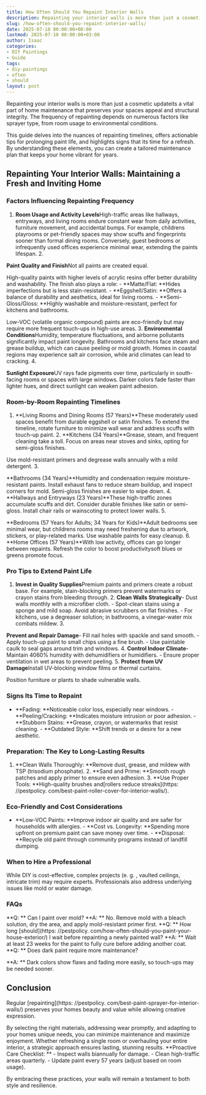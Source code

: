```yaml
---
title: How Often Should You Repaint Interior Walls
description: Repainting your interior walls is more than just a cosmetic updateits a vital part of home maintenance that preserves your spaces appeal and structural...
slug: /how-often-should-you-repaint-interior-walls/
date: 2025-07-10 00:00:00+00:00
lastmod: 2025-07-10 00:00:00+03:00
author: Isaac
categories:
- DIY Paintings
- Guide
tags:
- diy-paintings
- often
- should
layout: post
---
```


Repainting your interior walls is more than just a cosmetic updateits a vital part of home maintenance that preserves your spaces appeal and structural integrity. The frequency of repainting depends on numerous factors like sprayer type, from room usage to environmental conditions.

This guide delves into the nuances of repainting timelines, offers actionable tips for prolonging paint life, and highlights signs that its time for a refresh. By understanding these elements, you can create a tailored maintenance plan that keeps your home vibrant for years.

##  **Repainting Your Interior Walls: Maintaining a Fresh and Inviting Home**

###  **Factors Influencing Repainting Frequency**

1. **Room Usage and Activity Levels**High-traffic areas like hallways, entryways, and living rooms endure constant wear from daily activities, furniture movement, and accidental bumps. For example, childrens playrooms or pet-friendly spaces may show scuffs and fingerprints sooner than formal dining rooms. Conversely, guest bedrooms or infrequently used offices experience minimal wear, extending the paints lifespan. 2.

**Paint Quality and Finish**Not all paints are created equal.

High-quality paints with higher levels of acrylic resins offer better durability and washability. The finish also plays a role: - **Matte/Flat: **Hides imperfections but is less stain-resistant. - **Eggshell/Satin: **Offers a balance of durability and aesthetics, ideal for living rooms. - **Semi-Gloss/Gloss: **Highly washable and moisture-resistant, perfect for kitchens and bathrooms.

Low-VOC (volatile organic compound) paints are eco-friendly but may require more frequent touch-ups in high-use areas. 3. **Environmental Conditions**Humidity, temperature fluctuations, and airborne pollutants significantly impact paint longevity. Bathrooms and kitchens face steam and grease buildup, which can cause peeling or mold growth. Homes in coastal regions may experience salt air corrosion, while arid climates can lead to cracking. 4.

**Sunlight Exposure**UV rays fade pigments over time, particularly in south-facing rooms or spaces with large windows. Darker colors fade faster than lighter hues, and direct sunlight can weaken paint adhesion.

###  **Room-by-Room Repainting Timelines**

1. **Living Rooms and Dining Rooms (57 Years)**These moderately used spaces benefit from durable eggshell or satin finishes. To extend the timeline, rotate furniture to minimize wall wear and address scuffs with touch-up paint. 2. **Kitchens (34 Years)**Grease, steam, and frequent cleaning take a toll. Focus on areas near stoves and sinks, opting for semi-gloss finishes.

Use mold-resistant primers and degrease walls annually with a mild detergent. 3.

**Bathrooms (34 Years)**Humidity and condensation require moisture-resistant paints. Install exhaust fans to reduce steam buildup, and inspect corners for mold. Semi-gloss finishes are easier to wipe down. 4. **Hallways and Entryways (23 Years)**These high-traffic zones accumulate scuffs and dirt. Consider durable finishes like satin or semi-gloss. Install chair rails or wainscoting to protect lower walls. 5.

**Bedrooms (57 Years for Adults; 34 Years for Kids)**Adult bedrooms see minimal wear, but childrens rooms may need freshening due to artwork, stickers, or play-related marks. Use washable paints for easy cleanup. 6. **Home Offices (57 Years)**With low activity, offices can go longer between repaints. Refresh the color to boost productivitysoft blues or greens promote focus.

###  **Pro Tips to Extend Paint Life**

1. **Invest in Quality Supplies**Premium paints and primers create a robust base. For example, stain-blocking primers prevent watermarks or crayon stains from bleeding through. 2. **Clean Walls Strategically**- Dust walls monthly with a microfiber cloth. - Spot-clean stains using a sponge and mild soap. Avoid abrasive scrubbers on flat finishes. - For kitchens, use a degreaser solution; in bathrooms, a vinegar-water mix combats mildew. 3.

**Prevent and Repair Damage**- Fill nail holes with spackle and sand smooth. - Apply touch-up paint to small chips using a fine brush. - Use paintable caulk to seal gaps around trim and windows. 4. **Control Indoor Climate**- Maintain 4060% humidity with dehumidifiers or humidifiers. - Ensure proper ventilation in wet areas to prevent peeling. 5. **Protect from UV Damage**Install UV-blocking window films or thermal curtains.

Position furniture or plants to shade vulnerable walls.

###  **Signs Its Time to Repaint**

- **Fading: **Noticeable color loss, especially near windows. - **Peeling/Cracking: **Indicates moisture intrusion or poor adhesion. - **Stubborn Stains: **Grease, crayon, or watermarks that resist cleaning. - **Outdated Style: **Shift trends or a desire for a new aesthetic.

###  **Preparation: The Key to Long-Lasting Results**

1. **Clean Walls Thoroughly: **Remove dust, grease, and mildew with TSP (trisodium phosphate). 2. **Sand and Prime: **Smooth rough patches and apply primer to ensure even adhesion. 3. **Use Proper Tools: **High-quality brushes and[rollers reduce streaks](https: //pestpolicy. com/best-paint-roller-cover-for-interior-walls/).

###  **Eco-Friendly and Cost Considerations**

- **Low-VOC Paints: **Improve indoor air quality and are safer for households with allergies. - **Cost vs. Longevity: **Spending more upfront on premium paint can save money over time. - **Disposal: **Recycle old paint through community programs instead of landfill dumping.

###  **When to Hire a Professional**

While DIY is cost-effective, complex projects (e. g. , vaulted ceilings, intricate trim) may require experts. Professionals also address underlying issues like mold or water damage.

###  **FAQs**

**Q: ** Can I paint over mold? **A: ** No. Remove mold with a bleach solution, dry the area, and apply mold-resistant primer first. **Q: ** How long [should](https: //pestpolicy. com/how-often-should-you-paint-your-house-exterior/) I wait before repainting a newly painted wall? **A: ** Wait at least 23 weeks for the paint to fully cure before adding another coat. **Q: ** Does dark paint require more maintenance?

**A: ** Dark colors show flaws and fading more easily, so touch-ups may be needed sooner.

##  **Conclusion**

Regular [repainting](https: //pestpolicy. com/best-paint-sprayer-for-interior-walls/) preserves your homes beauty and value while allowing creative expression.

By selecting the right materials, addressing wear promptly, and adapting to your homes unique needs, you can minimize maintenance and maximize enjoyment. Whether refreshing a single room or overhauling your entire interior, a strategic approach ensures lasting, stunning results. **Proactive Care Checklist: ** - Inspect walls biannually for damage. - Clean high-traffic areas quarterly. - Update paint every 57 years (adjust based on room usage).

By embracing these practices, your walls will remain a testament to both style and resilience.
